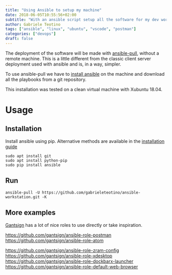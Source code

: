 ```yaml
---
title: "Using Ansible to setup my machine"
date: 2018-06-05T10:55:56+02:00
subtitle: "With an ansible script setup all the software for my dev workstation"
author: Gabriele Teotino
tags: ["ansible", "linux", "ubuntu", "vscode", "postman"]
categories: ["devops"]
draft: false
---
```


The deployment of the software will be made with [ansible-pull](https://docs.ansible.com/ansible/2.4/ansible-pull.html), without a remote machine. This is a little different from the classic client server deployment used with ansible and is, in a way, simpler.

<!--more-->

To use ansible-pull we have to [install ansible](https://docs.ansible.com/ansible/2.4/intro_installation.html) on the machine and download all the playbooks from a git repository.

This installation was tested on a clean virtual machine with Xubuntu 18.04.

# Usage

## Installation

 Install ansible using pip. Alternative methods are available in the [installation guide](http://docs.ansible.com/ansible/latest/installation_guide/intro_installation.html)

```shell
sudo apt install git
sudo apt install python-pip
sudo pip install ansible
```

## Run

```shell
ansible-pull -U https://github.com/gabrieleteotino/ansible-workstation.git -K
```

## More examples
[Gantsign](https://github.com/gantsign) has a lot of nice roles to use directly or take inspiration.

https://github.com/gantsign/ansible-role-postman
https://github.com/gantsign/ansible-role-atom

https://github.com/gantsign/ansible-role-zram-config
https://github.com/gantsign/ansible-role-xdesktop
https://github.com/gantsign/ansible-role-dockbarx-launcher
https://github.com/gantsign/ansible-role-default-web-browser
